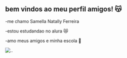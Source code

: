 ## bem vindos ao meu perfil amigos! 😽

-me chamo Samella Natally Ferreira 

-estou estudandao no alura 😿

-amo meus amigos e minha escola 🥰


![.](https://tenor.com/pt-BR/view/levin-the-doctor-baby-yoda-punching-fight-shut-up-gif-26309171).
